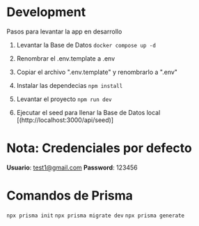 # Development

Pasos para levantar la app en desarrollo

1. Levantar la Base de Datos
   `docker compose up -d`

2. Renombrar el .env.template a .env

3. Copiar el archivo ".env.template" y renombrarlo a ".env"

4. Instalar las dependecias `npm install`

5. Levantar el proyecto `npm run dev`

6. Ejecutar el seed para llenar la Base de Datos local [(http://localhost:3000/api/seed)]

# Nota: Credenciales por defecto

**Usuario**: test1@gmail.com
**Password**: 123456

# Comandos de Prisma

`npx prisma init`
`npx prisma migrate dev`
`npx prisma generate`
